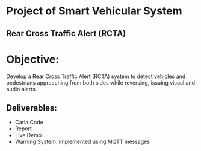 # Project of Smart Vehicular System
## Rear Cross Traffic Alert (RCTA)

# Objective:

Develop a Rear Cross Traffic Alert (RCTA) system to detect vehicles and pedestrians approaching from both sides while reversing, issuing visual and audio alerts.

## Deliverables:

- Carla Code
- Report
- Live Demo
- Warning System: implemented using MQTT messages
